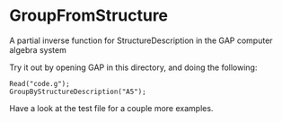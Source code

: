 # GroupFromStructure
A partial inverse function for StructureDescription in the GAP computer algebra system

Try it out by opening GAP in this directory, and doing the following:

    Read("code.g");
    GroupByStructureDescription("A5");
    
Have a look at the test file for a couple more examples.
